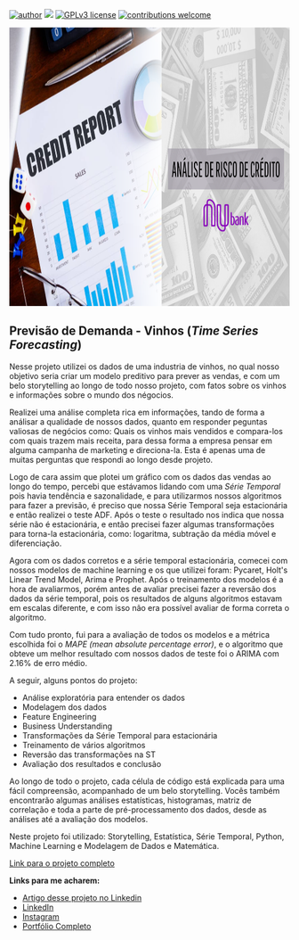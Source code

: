 [![author](https://img.shields.io/badge/author-felipeferreira-red.svg)](https://www.linkedin.com/in/felipeferreiratids/) [![](https://img.shields.io/badge/python-3.7+-blue.svg)](https://www.python.org/downloads/release/python-365/) [![GPLv3 license](https://img.shields.io/badge/License-GPLv3-blue.svg)](http://perso.crans.org/besson/LICENSE.html) [![contributions welcome](https://img.shields.io/badge/contributions-welcome-brightgreen.svg?style=flat)](https://github.com/ferreiramar96/Data_Science)

<p align="center">
  <img src="https://raw.githubusercontent.com/ferreiramar96/Analise_Risco_de_Credito_Nubank/main/Imagens/capa.png" alt="imagem maneira relacionada ao projeto"height=500px >
</p>

## Previsão de Demanda - Vinhos (*Time Series Forecasting*)
Nesse projeto utilizei os dados de uma industria de vinhos, no qual nosso objetivo seria criar um modelo preditivo para prever as vendas, e com um belo storytelling ao longo de todo nosso projeto, com fatos sobre os vinhos e informações sobre o mundo dos négocios.

Realizei uma análise completa rica em informações, tando de forma a análisar a qualidade de nossos dados, quanto em responder peguntas valiosas de negócios como: Quais os vinhos mais vendidos e compara-los com quais trazem mais receita, para dessa forma a empresa pensar em alguma campanha de marketing e direciona-la. Esta é apenas uma de muitas perguntas que respondi ao longo desde projeto. 

Logo de cara assim que plotei um gráfico com os dados das vendas ao longo do tempo, percebi que estávamos lidando com uma *Série Temporal* pois havia tendência e sazonalidade, e para utilizarmos nossos algoritmos para fazer a previsão, é preciso que nossa Série Temporal seja estacionária e então realizei o teste ADF. Após o teste o resultado nos indica que nossa série não é estacionária, e então precisei fazer algumas transformações para torna-la estacionária, como: logaritma, subtração da média móvel e diferenciação.

Agora com os dados corretos e a série temporal estacionária, comecei com nossos modelos de machine learning e os que utilizei foram: Pycaret, Holt's Linear Trend Model, Arima e Prophet. Após o treinamento dos modelos é a hora de avaliarmos, porém antes de avaliar precisei fazer a reversão dos dados da série temporal, pois os resultados de alguns algoritmos estavam em escalas diferente, e com isso não era possível avaliar de forma correta o algoritmo.

Com tudo pronto, fui para a avaliação de todos os modelos e a métrica escolhida foi o *MAPE (mean absolute percentage error)*, e o algoritmo que obteve um melhor resultado com nossos dados de teste foi o ARIMA com 2.16% de erro médio.

A seguir, alguns pontos do projeto:
* Análise exploratória para entender os dados
* Modelagem dos dados
* Feature Engineering
* Business Understanding
* Transformações da Série Temporal para estacionária
* Treinamento de vários algoritmos
* Reversão das transformações na ST
* Avaliação dos resultados e conclusão

Ao longo de todo o projeto, cada célula de código está explicada para uma fácil compreensão, acompanhado de um belo storytelling. Vocês também encontrarão algumas análises estatísticas, histogramas, matriz de correlação e toda a parte de pré-processamento dos dados, desde as análises até a avaliação dos modelos.

Neste projeto foi utilizado: Storytelling, Estatística, Série Temporal, Python, Machine Learning e Modelagem de Dados e Matemática.


[Link para o projeto completo](https://github.com/ferreiramar96/Previsao_Demanda_Vinhos_Time_Series/blob/main/Previs%C3%A3o_de_Demanda_Vinhos_(S%C3%A9rie_Temporal).ipynb)

**Links para me acharem:**
* [Artigo desse projeto no Linkedin](https://www.linkedin.com/feed/update/urn:li:activity:7141405755013869568/)
* [LinkedIn](https://www.linkedin.com/in/felipeferreiratids/)
* [Instagram](https://www.instagram.com/ferreiramar96/)
* [Portfólio Completo](https://github.com/ferreiramar96/Data_Science)
